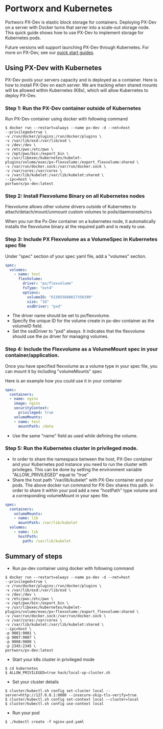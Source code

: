 
# Portworx and Kubernetes
Portworx PX-Dev is elastic block storage for containers. Deploying PX-Dev on a server with Docker turns that server into a scale-out storage node. This quick guide shows how to use PX-Dev to implement storage for Kubernetes pods. 

Future versions will support launching PX-Dev through Kubernetes. For more on PX-Dev, see our [quick start guides](https://github.com/portworx/px-dev#install-and-quick-start-guides). 

## Using PX-Dev with Kubernetes
PX-Dev pools your servers capacity and is deployed as a container. Here is how to install PX-Dev on each server. We are tracking when shared mounts will be allowed within Kubernetes (K8s), which will allow Kubernetes to deploy PX-Dev. 

### Step 1: Run the PX-Dev container outside of Kubernetes

Run PX-Dev container using docker with following command

```
$ docker run --restart=always --name px-dev -d --net=host
--privileged=true \
-v /run/docker/plugins:/run/docker/plugins \
-v /var/lib/osd:/var/lib/osd \
-v /dev:/dev \
-v /etc/pwx:/etc/pwx \
-v /opt/pwx/bin:/export_bin \
-v /usr/libexec/kubernetes/kubelet-plugins/volume/exec/px~flexvolume:/export_flexvolume:shared \
-v /var/run/docker.sock:/var/run/docker.sock \
-v /var/cores:/var/cores \
-v /var/lib/kubelet:/var/lib/kubelet:shared \
--ipc=host \
portworx/px-dev:latest
```

### Step 2: Install Flexvolume Binary on all Kubernetes nodes
Flexvolume allows other volume drivers outside of Kubernetes to
attach/detach/mount/unmount custom volumes to pods/daemonsets/rcs

When you run the Px-Dev container on a kubernetes node, it automatically
installs the flexvolume binary at the required path and is ready to use.

### Step 3: Include PX Flexvolume as a VolumeSpec in Kubernetes spec file

Under "spec" section of your spec yaml file, add a "volumes" section.

``` yaml
spec:
  volumes:
    - name: test
      flexVolume:
        driver: "px/flexvolume"
        fsType: "ext4"
        options:
          volumeID: "615055680017358399"
          size: "1G"
          osdDriver: "pxd"
```
* The driver name should be set to px/flexvolume.
* Specify the unique ID for the volume create in px-dev container as
the volumeID field.
* Set the osdDriver to "pxd" always. It indicates that the flexvolume
should use the px driver for managing volumes.

### Step 4: Include the Flexvolume as a VolumeMount spec in your container/application.

Once you have specified flexvolume as a volume type in your spec
file, you can mount it by including "volumeMounts" spec

Here is an example how you could use it in your container

``` yaml
spec:
  containers:
  - name: nginx
    image: nginx
    securityContext:
      privileged: true
    volumeMounts:
    - name: test
      mountPath: /data
```

* Use the same "name" field as used while defining the volume.

### Step 5: Run the Kubernetes cluster in privileged mode.

* In order to share the namespace between the host, PX-Dev container
  and your Kubernetes pod instance you need to run the cluster with 
  privileges. This can be done by setting the environment variable
  "ALLOW_PRIVILEGED" equal to "true"
* Share the host path "/var/lib/kubelet" with PX-Dev container and
  your pods. The above docker run command for PX-Dev shares this
  path. In order to share it within your pod add a new "hostPath" type
  volume and a corresponding volumeMount in your spec file.

```yaml
spec:
  containers:
    volumeMounts:
    - name: lib
      mountPath: /var/lib/kubelet
  volumes:
    - name: lib
      hostPath:
        path: /var/lib/kubelet

```


## Summary of steps

* Run px-dev container using docker with following command

```
$ docker run --restart=always --name px-dev -d --net=host
--privileged=true \
-v /run/docker/plugins:/run/docker/plugins \
-v /var/lib/osd:/var/lib/osd \
-v /dev:/dev \
-v /etc/pwx:/etc/pwx \
-v /opt/pwx/bin:/export_bin \
-v /usr/libexec/kubernetes/kubelet-plugins/volume/exec/px~flexvolume:/export_flexvolume:shared \
-v /var/run/docker.sock:/var/run/docker.sock \
-v /var/cores:/var/cores \
-v /var/lib/kubelet:/var/lib/kubelet:shared \
--ipc=host \
-p 9001:9001 \
-p 9007:9007 \
-p 9008:9008 \
-p 2345:2345 \
portworx/px-dev:latest
```

* Start your k8s cluster in privileged mode

```
$ cd kubernetes
$ ALLOW_PRIVILEGED=true hack/local-up-cluster.sh
```

* Set your cluster details

```
$ cluster/kubectl.sh config set-cluster local --server=http://127.0.0.1:8080 --insecure-skip-tls-verify=true
$ cluster/kubectl.sh config set-context local --cluster=local
$ cluster/kubectl.sh config use-context local
```

* Run your pod

```
$ ./kubectl create -f nginx-pxd.yaml
```
